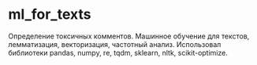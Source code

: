 # ml_for_texts
Определение токсичных комментов. Машинное обучение для текстов, лемматизация, векторизация, частотный анализ.
Использовал библиотеки pandas, numpy, re, tqdm, sklearn, nltk, scikit-optimize.
